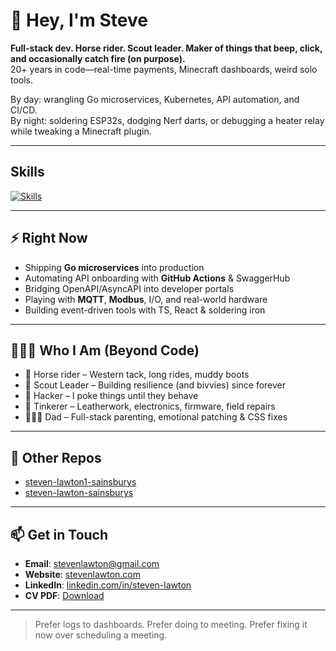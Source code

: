 # 👋 Hey, I'm Steve

**Full-stack dev. Horse rider. Scout leader. Maker of things that beep, click, and occasionally catch fire (on purpose).**  
20+ years in code—real-time payments, Minecraft dashboards, weird solo tools.

By day: wrangling Go microservices, Kubernetes, API automation, and CI/CD.  
By night: soldering ESP32s, dodging Nerf darts, or debugging a heater relay while tweaking a Minecraft plugin.

---

## Skills

[![Skills](https://skillicons.dev/icons?i=go,nodejs,ts,react,nextjs,tailwind,docker,kubernetes,aws,gcp,postgres,mysql,redis,githubactions,bash,linux,vim)](https://skillicons.dev)


---

## ⚡ Right Now

- Shipping **Go microservices** into production
- Automating API onboarding with **GitHub Actions** & SwaggerHub
- Bridging OpenAPI/AsyncAPI into developer portals
- Playing with **MQTT**, **Modbus**, I/O, and real-world hardware
- Building event-driven tools with TS, React & soldering iron

---

## 👨‍👧‍👦 Who I Am (Beyond Code)

- 🐎 Horse rider – Western tack, long rides, muddy boots
- 🔦 Scout Leader – Building resilience (and bivvies) since forever
- 🧠 Hacker – I poke things until they behave
- 🧰 Tinkerer – Leatherwork, electronics, firmware, field repairs
- 👨‍👧‍👦 Dad – Full-stack parenting, emotional patching & CSS fixes

---

## 💼 Other Repos

- [steven-lawton1-sainsburys](https://github.com/steven-lawton1-sainsburys)
- [steven-lawton-sainsburys](https://github.com/steven-lawton-sainsburys)

---

## 📫 Get in Touch

- **Email**: stevenlawton@gmail.com
- **Website**: [stevenlawton.com](https://stevenlawton.com)
- **LinkedIn**: [linkedin.com/in/steven-lawton](https://linkedin.com/in/steven-lawton)
- **CV PDF**: [Download](https://stevenlawton.github.io/Steven-Lawton-CV.pdf)

---

> Prefer logs to dashboards. Prefer doing to meeting. Prefer fixing it now over scheduling a meeting.
